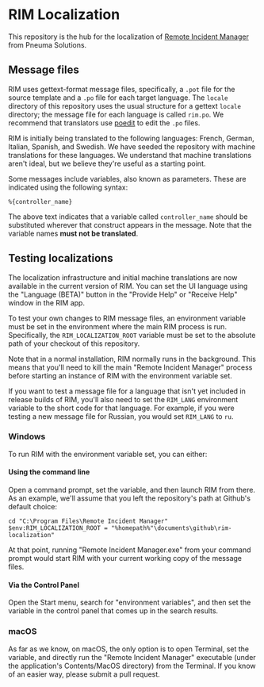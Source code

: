 # RIM Localization

This repository is the hub for the localization of [Remote Incident Manager](https://getrim.app/) from Pneuma Solutions.

## Message files

RIM uses gettext-format message files, specifically, a `.pot` file for the source template and a `.po` file for each target language. The `locale` directory of this repository uses the usual structure for a gettext `locale` directory; the message file for each language is called `rim.po`. We recommend that translators use [poedit](https://poedit.net/) to edit the `.po` files.

RIM is initially being translated to the following languages: French, German, Italian, Spanish, and Swedish. We have seeded the repository with machine translations for these languages. We understand that machine translations aren't ideal, but we believe they're useful as a starting point.

Some messages include variables, also known as parameters. These are indicated using the following syntax:

`%{controller_name}`

The above text indicates that a variable called `controller_name` should be substituted wherever that construct appears in the message. Note that the variable names **must not be translated**.

## Testing localizations

The localization infrastructure and initial machine translations are now available in the current version of RIM. You can set the UI language using the "Language (BETA)" button in the "Provide Help" or "Receive Help" window in the RIM app.

To test your own changes to RIM message files, an environment variable must be set in the environment where the main RIM process is run. Specifically, the `RIM_LOCALIZATION_ROOT` variable must be set to the absolute path of your checkout of this repository.

Note that in a normal installation, RIM normally runs in the background. This means that you'll need to kill the main "Remote Incident Manager" process before starting an instance of RIM with the environment variable set.

If you want to test a message file for a language that isn't yet included in release builds of RIM, you'll also need to set the `RIM_LANG` environment variable to the short code for that language. For example, if you were testing a new message file for Russian, you would set `RIM_LANG` to `ru`.

### Windows

To run RIM with the environment variable set, you can either:
#### Using the command line
Open a command prompt, set the variable, and then launch RIM from there. As an example, we'll assume that you left the repository's path at Github's default choice:  

```
cd "C:\Program Files\Remote Incident Manager"
$env:RIM_LOCALIZATION_ROOT = "%homepath%"\documents\github\rim-localization"
```

At that point, running "Remote Incident Manager.exe" from your command prompt would start RIM with your current working copy of the message files.

#### Via the Control Panel

Open the Start menu, search for "environment variables", and then set the variable in the control panel that comes up in the search results.

### macOS

As far as we know, on macOS, the only option is to open Terminal, set the variable, and directly run the "Remote Incident Manager" executable (under the application's Contents/MacOS directory) from the Terminal. If you know of an easier way, please submit a pull request.
